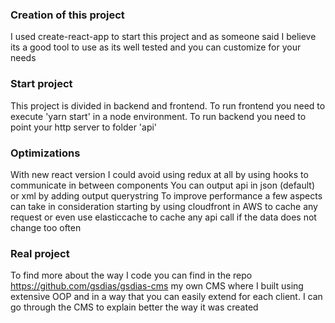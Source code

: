 ### Creation of this project

I used create-react-app to start this project and as someone said I believe its a good tool to use as its well tested and you can customize for your needs

### Start project

This project is divided in backend and frontend. To run frontend you need to execute 'yarn start' in a node environment. To run backend you need to point your http server to folder 'api'

### Optimizations

With new react version I could avoid using redux at all by using hooks to communicate in between components
You can output api in json (default) or xml by adding output querystring
To improve performance a few aspects can take in consideration starting by using cloudfront in AWS to cache any request or even use elasticcache to cache any api call if the data does not change too often

### Real project

To find more about the way I code you can find in the repo https://github.com/gsdias/gsdias-cms my own CMS where I built using extensive OOP and in a way that you can easily extend for each client. I can go through the CMS to explain better the way it was created